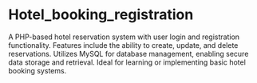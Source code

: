 # Hotel_booking_registration
A PHP-based hotel reservation system with user login and registration functionality. Features include the ability to create, update, and delete reservations. Utilizes MySQL for database management, enabling secure data storage and retrieval. Ideal for learning or implementing basic hotel booking systems.
